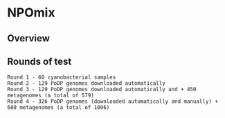 # NPOmix

## Overview

## Rounds of test

```
Round 1 - 60 cyanobacterial samples
Round 2 - 129 PoDP genomes downloaded automatically
Round 3 - 129 PoDP genomes downloaded automatically and + 450 metagenomes (a total of 579)
Round 4 - 326 PoDP genomes (downloaded automatically and manually) + 680 metagenomes (a total of 1006)
```

